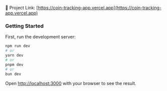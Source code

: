 🚀 Project Link: [https://coin-tracking-app.vercel.app](https://coin-tracking-app.vercel.app)

### Getting Started
First, run the development server:

```bash
npm run dev
# or
yarn dev
# or
pnpm dev
# or
bun dev
```

Open [http://localhost:3000](http://localhost:3000) with your browser to see the result.
